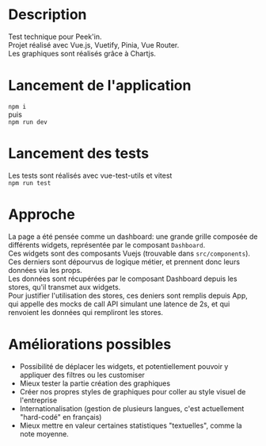 # Description
Test technique pour Peek'in.  
Projet réalisé avec Vue.js, Vuetify, Pinia, Vue Router.  
Les graphiques sont réalisés grâce à Chartjs.

# Lancement de l'application
`npm i`   
puis  
`npm run dev`

# Lancement des tests
Les tests sont réalisés avec vue-test-utils et vitest  
`npm run test`

# Approche
La page a été pensée comme un dashboard: une grande grille composée de différents widgets,
représentée par le composant `Dashboard`.  
Ces widgets sont des composants Vuejs (trouvable dans `src/components`).
Ces derniers sont dépourvus de logique métier, et prennent donc leurs données via les props.  
Les données sont récupérées par le composant Dashboard depuis les stores, qu'il transmet aux widgets.  
Pour justifier l'utilisation des stores, ces deniers sont remplis depuis App, qui appelle des mocks de call API
simulant une latence de 2s, et qui renvoient les données qui rempliront les stores.

# Améliorations possibles
- Possibilité de déplacer les widgets, et potentiellement pouvoir y appliquer des filtres ou les customiser
- Mieux tester la partie création des graphiques
- Créer nos propres styles de graphiques pour coller au style visuel de l'entreprise
- Internationalisation (gestion de plusieurs langues, c'est actuellement "hard-codé" en français)
- Mieux mettre en valeur certaines statistiques "textuelles", comme la note moyenne.
